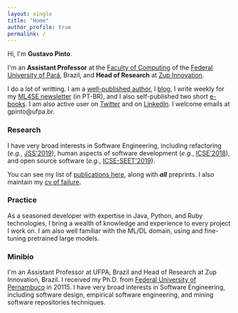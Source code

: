 ```yaml
---
layout: single
title: "Home"
author_profile: true
permalink: /
---
```


Hi, I'm **Gustavo Pinto**.

I'm an **Assistant Professor** at the [Faculty of Computing](http://www.computacao.ufpa.br/) of the [Federal University of Pará](http://www.ufpa.br/), Brazil, and **Head of Research** at [Zup Innovation](https://www.zup.com.br/). 

I do a lot of writting. I am a [well-published author](/publications), I [blog](https://gustavopinto.medium.com/), I write weekly for my [ML4SE newsletter](https://ml4se.substack.com/) (in PT-BR), and I also self-published two short [e-books](/books). I am also active user on [Twitter](http://twitter.com/gustavopinto/) and on [LinkedIn](https://www.linkedin.com/in/ghlp/). I welcome emails at gpinto<span style="display:none">ignorethis</span>@ufpa.br.

### Research

I have very broad interests in Software Engineering, including refactoring (*e.g.*, [JSS'2019](http://gustavopinto.org/lost+found/jss2019b.pdf)), human aspects of software development (*e.g.*, [ICSE'2018](http://gustavopinto.github.io/lost+found/icse2018.pdf)), and open source software (*e.g.*, [ICSE-SEET'2019](http://gustavopinto.github.io/lost+found/icse-seet2019.pdf)).

You can see my list of [publications here](/publications), along with ***all*** preprints. I also maintain my [cv of failure](/cv-of-failures).


### Practice

As a seasoned developer with expertise in Java, Python, and Ruby technologies, I bring a wealth of knowledge and experience to every project I work on. I am also well familiar with the  ML/DL domain, using and fine-tuning pretrained large models.

### Minibio

I'm an Assistant Professor at UFPA, Brazil and Head of Research at Zup Innovation, Brazil. I received my Ph.D. from [Federal University of Pernambuco](http://cin.ufpe.br) in 20115. I have very broad interests in Software Engineering, including software design, empirical software engineering, and mining software repositories techniques.